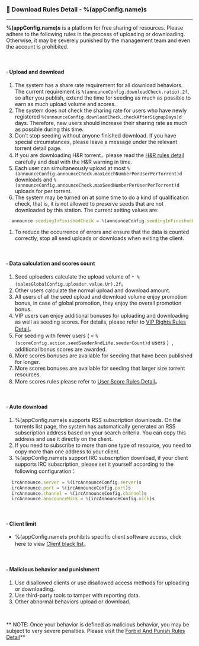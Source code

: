 ### :orange_book: Download Rules Detail - %(appConfig.name)s
---
**%(appConfig.name)s** is a platform for free sharing of resources. Please adhere to the following rules in the process of uploading or downloading. Otherwise, it may be severely punished by the management team and even the account is prohibited.

&emsp;

#### :white_small_square: Upload and download

1. The system has a share rate requirement for all download behaviors. The current requirement is `%(announceConfig.downloadCheck.ratio).2f`, so after you publish, extend the time for seeding as much as possible to earn as much upload volume and scores.
1. The system does not check the sharing rate for users who have newly registered `%(announceConfig.downloadCheck.checkAfterSignupDays)d` days. Therefore, new users should increase their sharing rate as much as possible during this time.
1. Don’t stop seeding without anyone finished download. If you have special circumstances, please leave a message under the relevant torrent detail page.
1. If you are downloading H&R torrent，please read the [H&R rules detail](/about/manual/hnrRules) carefully and deal with the H&R warning in time.
1. Each user can simultaneously upload at most `%(announceConfig.announceCheck.maxLeechNumberPerUserPerTorrent)d` downloads and `%(announceConfig.announceCheck.maxSeedNumberPerUserPerTorrent)d` uploads for per torrent.
1. The system may be turned on at some time to do a kind of qualification check, that is, it is not allowed to preserve seeds that are not downloaded by this station. The current setting values are:
```javascript
  announce.seedingInFinishedCheck = %(announceConfig.seedingInFinishedCheck)s
```
1. To reduce the occurrence of errors and ensure that the data is counted correctly, stop all seed uploads or downloads when exiting the client.

&emsp;

#### :white_small_square: Data calculation and scores count

1. Seed uploaders calculate the upload volume of `* %(salesGlobalConfig.uploader.value.Ur).2f`。
1. Other users calculate the normal upload and download amount.
1. All users of all the seed upload and download volume enjoy promotion bonus, in case of global promotion, they enjoy the overall promotion bonus.
1. VIP users can enjoy additional bonuses for uploading and downloading as well as seeding scores. For details, please refer to [VIP Rights Rules Detail](/about/manual/vipRules)。
1. For seeding with fewer users ( < `%(scoreConfig.action.seedSeederAndLife.seederCount)d` users ）, additional bonus scores are awarded.
1. More scores bonuses are available for seeding that have been published for longer.
1. More scores bonuses are available for seeding that larger size torrent resources.
1. More scores rules please refer to [User Score Rules Detail](/about/manual/scoreRules)。

&emsp;

#### :white_small_square: Auto download

1. %(appConfig.name)s supports RSS subscription downloads. On the torrents list page, the system has automatically generated an RSS subscription address based on your search criteria. You can copy this address and use it directly on the client.
1. If you need to subscribe to more than one type of resource, you need to copy more than one address to your client.
1. %(appConfig.name)s support IRC subscription download, if your client supports IRC subscription, please set it yourself according to the following configuration：
```javascript
  ircAnnounce.server = %(ircAnnounceConfig.server)s
  ircAnnounce.port = %(ircAnnounceConfig.port)s
  ircAnnounce.channel = %(ircAnnounceConfig.channel)s
  ircAnnounce.anncounceNick = %(ircAnnounceConfig.nick)s
```

&emsp;

#### :white_small_square: Client limit

* %(appConfig.name)s prohibits specific client software access, click here to view [Client black list](/about/blank)。

&emsp;

#### :white_small_square: Malicious behavior and punishment

1. Use disallowed clients or use disallowed access methods for uploading or downloading.
1. Use third-party tools to tamper with reporting data.
1. Other abnormal behaviors upload or download.

&emsp;

<span class="text-danger">** NOTE: Once your behavior is defined as malicious behavior, you may be subject to very severe penalties. Please visit the [Forbid And Punish Rules Detail](/about/manual/forbidRules)**</span>